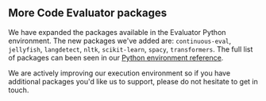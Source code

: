 ## More Code Evaluator packages

We have expanded the packages available in the Evaluator Python environment. The new packages we've added are: `continuous-eval`, `jellyfish`, `langdetect`, `nltk`, `scikit-learn`, `spacy`, `transformers`. The full list of packages can been seen in our [Python environment reference](/docs/v5/reference/python-environment). 

We are actively improving our execution environment so if you have additional packages you'd like us to support, please do not hesitate to get in touch.

